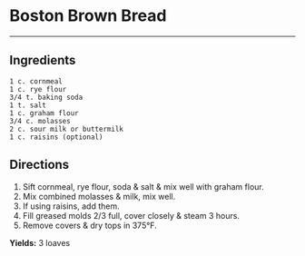 # Boston Brown Bread
<HR>

## Ingredients
```
1 c. cornmeal
1 c. rye flour
3/4 t. baking soda
1 t. salt
1 c. graham flour
3/4 c. molasses
2 c. sour milk or buttermilk
1 c. raisins (optional)
```

## Directions
1. Sift cornmeal, rye flour, soda & salt & mix well with graham flour.
2. Mix combined molasses & milk, mix well. 
3. If using raisins, add them.
3. Fill greased molds 2/3 full, cover closely & steam 3 hours.
4. Remove covers & dry tops in 375°F.

**Yields:** 3 loaves